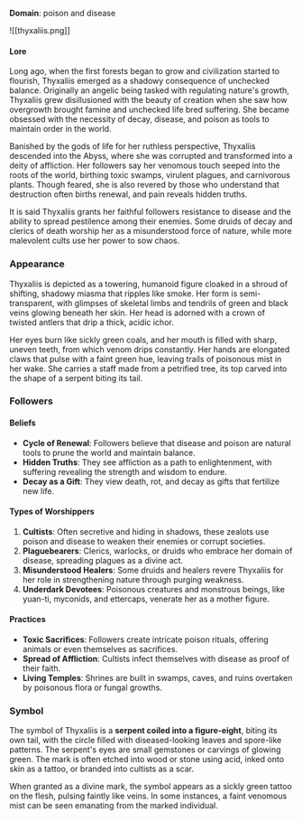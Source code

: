 **Domain**: poison and disease

![[thyxaliis.png]]

#### Lore

Long ago, when the first forests began to grow and civilization started to flourish, Thyxaliis emerged as a shadowy consequence of unchecked balance. Originally an angelic being tasked with regulating nature's growth, Thyxaliis grew disillusioned with the beauty of creation when she saw how overgrowth brought famine and unchecked life bred suffering. She became obsessed with the necessity of decay, disease, and poison as tools to maintain order in the world.

Banished by the gods of life for her ruthless perspective, Thyxaliis descended into the Abyss, where she was corrupted and transformed into a deity of affliction. Her followers say her venomous touch seeped into the roots of the world, birthing toxic swamps, virulent plagues, and carnivorous plants. Though feared, she is also revered by those who understand that destruction often births renewal, and pain reveals hidden truths.

It is said Thyxaliis grants her faithful followers resistance to disease and the ability to spread pestilence among their enemies. Some druids of decay and clerics of death worship her as a misunderstood force of nature, while more malevolent cults use her power to sow chaos.

### Appearance

Thyxaliis is depicted as a towering, humanoid figure cloaked in a shroud of shifting, shadowy miasma that ripples like smoke. Her form is semi-transparent, with glimpses of skeletal limbs and tendrils of green and black veins glowing beneath her skin. Her head is adorned with a crown of twisted antlers that drip a thick, acidic ichor.

Her eyes burn like sickly green coals, and her mouth is filled with sharp, uneven teeth, from which venom drips constantly. Her hands are elongated claws that pulse with a faint green hue, leaving trails of poisonous mist in her wake. She carries a staff made from a petrified tree, its top carved into the shape of a serpent biting its tail.

### Followers

#### Beliefs

- **Cycle of Renewal**: Followers believe that disease and poison are natural tools to prune the world and maintain balance.
- **Hidden Truths**: They see affliction as a path to enlightenment, with suffering revealing the strength and wisdom to endure.
- **Decay as a Gift**: They view death, rot, and decay as gifts that fertilize new life.

#### Types of Worshippers

1. **Cultists**: Often secretive and hiding in shadows, these zealots use poison and disease to weaken their enemies or corrupt societies.
2. **Plaguebearers**: Clerics, warlocks, or druids who embrace her domain of disease, spreading plagues as a divine act.
3. **Misunderstood Healers**: Some druids and healers revere Thyxaliis for her role in strengthening nature through purging weakness.
4. **Underdark Devotees**: Poisonous creatures and monstrous beings, like yuan-ti, myconids, and ettercaps, venerate her as a mother figure.

#### Practices

- **Toxic Sacrifices**: Followers create intricate poison rituals, offering animals or even themselves as sacrifices.
- **Spread of Affliction**: Cultists infect themselves with disease as proof of their faith.
- **Living Temples**: Shrines are built in swamps, caves, and ruins overtaken by poisonous flora or fungal growths.

### Symbol

The symbol of Thyxaliis is a **serpent coiled into a figure-eight**, biting its own tail, with the circle filled with diseased-looking leaves and spore-like patterns. The serpent's eyes are small gemstones or carvings of glowing green. The mark is often etched into wood or stone using acid, inked onto skin as a tattoo, or branded into cultists as a scar.

When granted as a divine mark, the symbol appears as a sickly green tattoo on the flesh, pulsing faintly like veins. In some instances, a faint venomous mist can be seen emanating from the marked individual.